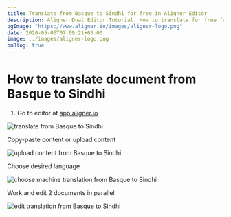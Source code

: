 ```yaml
---
title: Translate from Basque to Sindhi for free in Aligner Editor
description: Aligner Dual Editor Tutorial. How to translate for free from Basque to Sindhi. Aligner is multilingual document management platform. 
ogImage: "https://www.aligner.io/images/aligner-logo.png"
date: 2020-05-06T07:09:21+03:00
image: ../images/aligner-logo.png
onBlog: true
---
```


# How to translate document from Basque to Sindhi

1. Go to editor at [app.aligner.io](https://app.aligner.io "Aligner App web page")

![translate from Basque to Sindhi](../aligner-blank-editor.png "translate from Basque to Sindhi")

Copy-paste content or upload content

![upload content from Basque to Sindhi](../aligner-uploaded-document.png "upload content from Basque to Sindhi")

Choose desired language

![choose machine translation from Basque to Sindhi](../aligner-language-dropdown.png "choose machine translation from Basque to Sindhi")

Work and edit 2 documents in parallel

![edit translation from Basque to Sindhi](../aligner-double-sitded-editor.png "edit translation from Basque to Sindhi")


